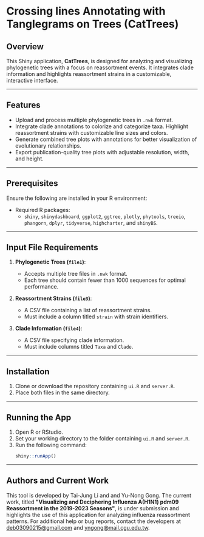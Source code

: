 # Crossing lines Annotating with Tanglegrams on Trees (CatTrees)

## Overview
This Shiny application, **CatTrees**, is designed for analyzing and visualizing phylogenetic trees with a focus on reassortment events. It integrates clade information and highlights reassortment strains in a customizable, interactive interface.

---

## Features
- Upload and process multiple phylogenetic trees in `.nwk` format.
- Integrate clade annotations to colorize and categorize taxa. Highlight reassortment strains with customizable line sizes and colors.
- Generate combined tree plots with annotations for better visualization of evolutionary relationships.
- Export publication-quality tree plots with adjustable resolution, width, and height.

---

## Prerequisites
Ensure the following are installed in your R environment:
- Required R packages: 
  - `shiny`, `shinydashboard`, `ggplot2`, `ggtree`, `plotly`, `phytools`, `treeio`, `phangorn`, `dplyr`, `tidyverse`, `highcharter`, and `shinyBS`.

---

## Input File Requirements
1. **Phylogenetic Trees (`file1`)**:
   - Accepts multiple tree files in `.nwk` format.
   - Each tree should contain fewer than 1000 sequences for optimal performance.

2. **Reassortment Strains (`file3`)**:
   - A CSV file containing a list of reassortment strains.
   - Must include a column titled `strain` with strain identifiers.

3. **Clade Information (`file4`)**:
   - A CSV file specifying clade information.
   - Must include columns titled `Taxa` and `Clade`.

---

## Installation
1. Clone or download the repository containing `ui.R` and `server.R`.
2. Place both files in the same directory.

---

## Running the App
1. Open R or RStudio.
2. Set your working directory to the folder containing `ui.R` and `server.R`.
3. Run the following command:
   ```R
   shiny::runApp()

---

## Authors and Current Work

This tool is developed by Tai-Jung Li and and Yu-Nong Gong. The current work, titled **"Visualizing and Deciphering Influenza A(H1N1) pdm09 Reassortment in the 2019-2023 Seasons"**, is under submission and highlights the use of this application for analyzing influenza reassortment patterns. For additional help or bug reports, contact the developers at deb03090215@gmail.com and yngong@mail.cgu.edu.tw.